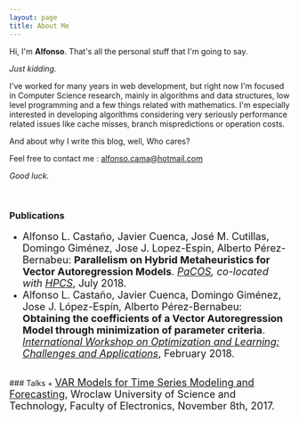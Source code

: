 ```yaml
---
layout: page
title: About Me
---
```

Hi, I'm **Alfonso**. That's all the personal stuff that I'm going to say.

*Just kidding.*

I've worked for many years in web development, but right now I'm focused in Computer Science research, mainly in algorithms and data structures, low level programming and a few things related with mathematics. I'm especially interested in developing algorithms considering very seriously performance related issues like cache misses, branch mispredictions or operation costs.

And about why I write this blog, well, Who cares?

Feel free to contact me : alfonso.cama@hotmail.com

*Good luck.*

<br/>

### Publications
 + <span style="font-size:18px;">Alfonso L. Castaño, Javier Cuenca, José M. Cutillas, Domingo Giménez, Jose J. Lopez-Espin, Alberto Pérez-Bernabeu: **Parallelism on Hybrid Metaheuristics for Vector Autoregression Models**. *<a href="http://hpcs2018.cisedu.info/2-conference/workshops---hpcs2018/workshop07-pacos">PaCOS</a>, co-located with <a href="http://hpcs2018.cisedu.info/2-conference">HPCS</a>*, July 2018.</span>
 + <span style="font-size:18px;">Alfonso L. Castaño, Javier Cuenca, Domingo Giménez, Jose J. López-Espín, Alberto Pérez-Bernabeu: **Obtaining the coefficients of a Vector Autoregression Model through minimization of parameter criteria**. *<a href="https://ola2018.sciencesconf.org/">International Workshop on Optimization and Learning: Challenges and Applications</a>*, February 2018.</span>

<br/>
### Talks
 + <span style="font-size:18px;"><a href="https://fylux.github.io/public/file/VAR_2017.pdf">VAR Models for Time Series Modeling and Forecasting</a>, Wroclaw University of Science and Technology, Faculty of Electronics, November 8th, 2017.</span>
